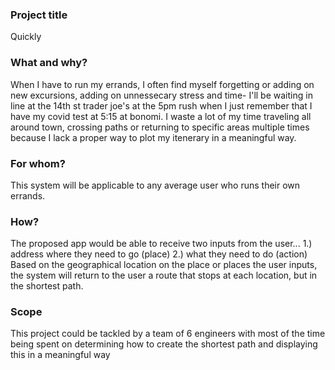 ### Project title
Quickly

### What and why?
When I have to run my errands, I often find myself forgetting or adding on new excursions, adding on unnessecary stress and time- I'll be waiting in line at the 14th st trader joe's at the 5pm rush when I just remember that I have my covid test at 5:15 at bonomi. I waste a lot of my time traveling all around town, crossing paths or returning to specific areas multiple times because I lack a proper way to plot my itenerary in a meaningful way.

### For whom?
This system will be applicable to any average user who runs their own errands. 

### How?
The proposed app would be able to receive two inputs from the user...
    1.) address where they need to go (place)
    2.) what they need to do (action)
Based on the geographical location on the place or places the user inputs, the system will return to the user a route that stops at each location, but in the shortest path. 

### Scope
This project could be tackled by a team of 6 engineers with most of the time being spent on determining how to create the shortest path and displaying this in a meaningful way